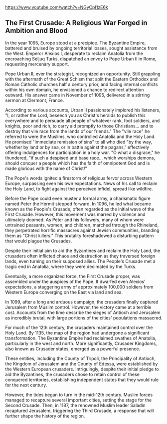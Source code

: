 https://www.youtube.com/watch?v=NGyCpI1zE6k

## The First Crusade: A Religious War Forged in Ambition and Blood

In the year 1095, Europe stood at a precipice. The Byzantine Empire, battered and bruised by ongoing territorial losses, sought assistance from the West. Emperor Alexios I, desperate to reclaim Anatolia from the encroaching Seljuq Turks, dispatched an envoy to Pope Urban II in Rome, requesting mercenary support.

Pope Urban II, ever the strategist, recognized an opportunity. Still grappling with the aftermath of the Great Schism that split the Eastern Orthodox and Roman Catholic churches half a century prior, and facing internal conflicts within his own domain, he envisioned a chance to redirect attention outward. His answer came in November of 1095, delivered in a stirring sermon at Clermont, France.

According to various accounts, Urban II passionately implored his listeners, "I, or rather the Lord, beseech you as Christ's heralds to publish this everywhere and to persuade all people of whatever rank, foot soldiers, and knights, poor and rich, to carry aid promptly to those Christians… and to destroy that vile race from the lands of our friends." The "vile race" he referred to were the Muslims, who controlled Anatolia and the Holy Land. He promised "immediate remission of sins" to all who died "by the way, whether by land or by sea, or in battle against the pagans," effectively offering indulgences for participation in a holy war. "O what a disgrace," he thundered, "if such a despised and base race... which worships demons, should conquer a people which has the faith of omnipotent God and is made glorious with the name of Christ!"

The Pope's words ignited a firestorm of religious fervor across Western Europe, surpassing even his own expectations. News of his call to reclaim the Holy Land, to fight against the perceived infidel, spread like wildfire.

Before the Pope could even muster a formal army, a charismatic figure named Peter the Hermit stepped forward. In 1096, he led what became known as the People's Crusade, often regarded as the initial wave of the First Crusade. However, this movement was marred by violence and ultimately doomed. As Peter and his followers, many of whom were untrained peasants, women, and children, marched through the Rhineland, they perpetrated horrific massacres against Jewish communities, branding them as "Christ killers." This brutality foreshadowed a disturbing pattern that would plague the Crusades.

Despite their initial aim to aid the Byzantines and reclaim the Holy Land, the crusaders often inflicted chaos and destruction as they traversed foreign lands, even turning on their supposed allies. The People's Crusade met a tragic end in Anatolia, where they were decimated by the Turks.

Eventually, a more organized force, the First Crusade proper, was assembled under the auspices of the Pope. It dwarfed even Alexios' expectations, a staggering army of approximately 100,000 soldiers from Western Europe converging on the East via land and sea.

In 1099, after a long and arduous campaign, the crusaders finally captured Jerusalem from Muslim control. However, the victory came at a terrible cost. Accounts from the time describe the sieges of Antioch and Jerusalem as incredibly brutal, with large portions of the cities' populations massacred.

For much of the 12th century, the crusaders maintained control over the Holy Land. By 1135, the map of the region had undergone a significant transformation. The Byzantine Empire had reclaimed swathes of Anatolia, particularly in the west and north. More significantly, Crusader Kingdoms, also known as Crusader states, emerged as a powerful presence.

These entities, including the County of Tripoli, the Principality of Antioch, the Kingdom of Jerusalem and the County of Edessa, were established by the Western European crusaders. Intriguingly, despite their initial pledge to aid the Byzantines, the crusaders chose to retain control of these conquered territories, establishing independent states that they would rule for the next century.

However, the tides began to turn in the mid-12th century. Muslim forces managed to recapture several important cities, setting the stage for the Second Crusade. Then, in 1187, the renowned Muslim leader Saladin recaptured Jerusalem, triggering the Third Crusade, a response that will further shape the history of the region.
